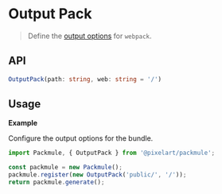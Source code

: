 # Output Pack
> Define the [output options](https://webpack.js.org/configuration/output/) for `webpack`.

## API
```ts
OutputPack(path: string, web: string = '/')
```

## Usage

**Example**

Configure the output options for the bundle.

```ts
import Packmule, { OutputPack } from '@pixelart/packmule';

const packmule = new Packmule();
packmule.register(new OutputPack('public/', '/'));
return packmule.generate();
```
